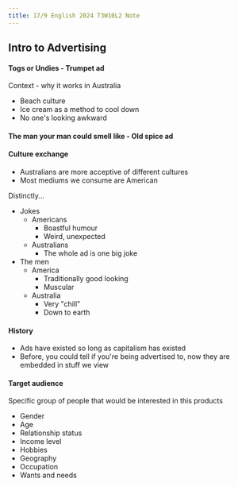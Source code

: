 ```yaml
---
title: 17/9 English 2024 T3W10L2 Note
---
```

## Intro to Advertising
#### Togs or Undies - Trumpet ad
Context - why it works in Australia
- Beach culture
- Ice cream as a method to cool down
- No one's looking awkward

#### The man your man could smell like - Old spice ad

#### Culture exchange
- Australians are more acceptive of different cultures
- Most mediums we consume are American

Distinctly...
- Jokes
	- Americans
		- Boastful humour
		- Weird, unexpected
	- Australians
		- The whole ad is one big joke
- The men
	- America
		- Traditionally good looking
		- Muscular
	- Australia
		- Very "chill"
		- Down to earth

#### History
- Ads have existed so long as capitalism has existed
- Before, you could tell if you're being advertised to, now they are embedded in stuff we view

#### Target audience
Specific group of people that would be interested in this products
- Gender
- Age
- Relationship status
- Income level
- Hobbies
- Geography
- Occupation
- Wants and needs
